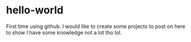 # hello-world
First time using github.
I would like to create some projects to post on here to show I have some knowledge not a lot tho lol.

